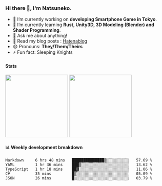### Hi there 👋, I'm Natsuneko.

<!--
**mika-f/mika-f** is a ✨ _special_ ✨ repository because its `README.md` (this file) appears on your GitHub profile.

Here are some ideas to get you started:

- 🔭 I’m currently working on ...
- 🌱 I’m currently learning ...
- 👯 I’m looking to collaborate on ...
- 🤔 I’m looking for help with ...
- 💬 Ask me about ...
- 📫 How to reach me: ...
- 😄 Pronouns: ...
- ⚡ Fun fact: ...
-->

- 🔭 I’m currently working on **developing Smartphone Game in Tokyo**.
- 🌱 I’m currently learning **Rust, Unity3D, 3D Modeling (Blender) and Shader Programming**.
- 💬 Ask me about anything!
- 📝 Read my blog posts : [Hatenablog](https://mikazuki.hatenablog.jp/)
- 😄 Pronouns: **They/Them/Theirs**
- ⚡ Fun fact: Sleeping Knights

#### Stats

<p>
  <img src="https://github-readme-stats.vercel.app/api?username=mika-f" height="195" />
  <img src="https://github-readme-stats.vercel.app/api/top-langs/?username=mika-f&layout=compact" height="195" />
</p>


#### 📊 Weekly development breakdown

<!--START_SECTION:waka-->
```text
Markdown     6 hrs 48 mins   ██████████████▒░░░░░░░░░░   57.69 % 
YAML         1 hr 36 mins    ███▒░░░░░░░░░░░░░░░░░░░░░   13.62 % 
TypeScript   1 hr 18 mins    ██▓░░░░░░░░░░░░░░░░░░░░░░   11.06 % 
C#           35 mins         █▒░░░░░░░░░░░░░░░░░░░░░░░   05.09 % 
JSON         26 mins         █░░░░░░░░░░░░░░░░░░░░░░░░   03.79 % 
```
<!--END_SECTION:waka-->

